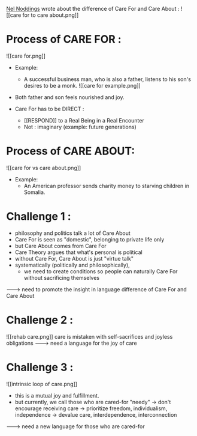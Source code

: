 [Nel Noddings](https://en.wikipedia.org/wiki/Nel_Noddings) wrote about the difference of Care For and Care About :
![[care for to care about.png]]

# Process of CARE FOR :
![[care for.png]]

* Example:
	* A successful business man, who is also a father, listens to his son's desires to be a monk.
![[care for example.png]]
* Both father and son feels nourished and joy.

* Care For has to be DIRECT :
	* [[RESPOND]] to a Real Being in a Real Encounter
	* Not : imaginary (example: future generations)


# Process of CARE ABOUT:
![[care for vs care about.png]]
* Example:
	* An American professor sends charity money to starving children in Somalia.


# Challenge 1 :
* philosophy and politics talk a lot of Care About
* Care For is seen as "domestic", belonging to private life only
* but Care About comes from Care For
* Care Theory argues that what's personal is political
* without Care For, Care About is just "virtue talk"
* systematically (politically and philosophically), 
	* we need to create conditions so people can naturally Care For without sacrificing themselves

---> need to promote the insight in language difference of Care For and Care About

# Challenge 2 :
![[rehab care.png]]
care is mistaken with self-sacrifices and joyless obligations
---> need a language for the joy of care

# Challenge 3 :
![[intrinsic loop of care.png]]
* this is a mutual joy and fulfillment.
* but currently, we call those who are cared-for "needy"
	-> don't encourage receiving care
	-> prioritize freedom, individualism, independence
	-> devalue care, interdependence, interconnection

---> need a new language for those who are cared-for 